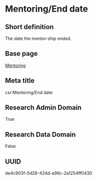 # Mentoring/End date
## Short definition
The date the mentor-ship ended.
## Base page
[Mentoring](../Objects/Mentoring.md)
## Meta title
csr:Mentoring/End date
## Research Admin Domain
True
## Research Data Domain
False
## UUID
de4c903f-0d28-424d-a96c-2a1254ff0430
